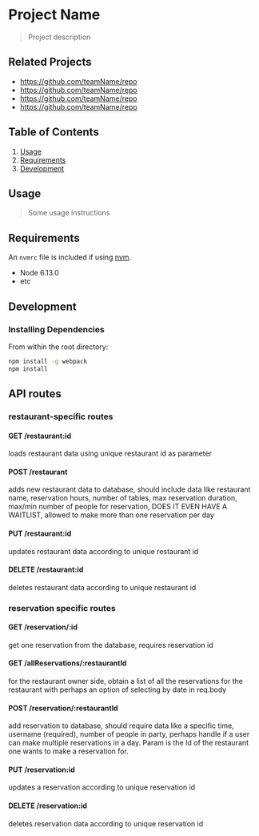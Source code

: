 # Project Name

> Project description

## Related Projects

  - https://github.com/teamName/repo
  - https://github.com/teamName/repo
  - https://github.com/teamName/repo
  - https://github.com/teamName/repo

## Table of Contents

1. [Usage](#Usage)
1. [Requirements](#requirements)
1. [Development](#development)

## Usage

> Some usage instructions

## Requirements

An `nvmrc` file is included if using [nvm](https://github.com/creationix/nvm).

- Node 6.13.0
- etc

## Development

### Installing Dependencies

From within the root directory:

```sh
npm install -g webpack
npm install
```

## API routes
### restaurant-specific routes
#### GET /restaurant:id 
loads restaurant data using unique restaurant id as parameter
#### POST /restaurant 
adds new restaurant data to database, should include data like restaurant name, reservation hours, number of tables, max reservation duration, max/min number of people for reservation, DOES IT EVEN HAVE A WAITLIST, allowed to make more than one reservation per day
#### PUT /restaurant:id 
updates restaurant data according to unique restaurant id
#### DELETE /restaurant:id 
deletes restaurant data according to unique restaurant id


### reservation specific routes
####  GET /reservation/:id 
get one reservation from the database, requires reservation id
#### GET /allReservations/:restaurantId 
for the restaurant owner side, obtain a list of all the reservations for the restaurant with perhaps an option of selecting by date in req.body
#### POST /reservation/:restaurantId
add reservation to database, should require data like a specific time, username (required), number of people in party, perhaps handle if a user can make multiple reservations in a day. Param is the Id of the restaurant one wants to make a reservation for.
#### PUT /reservation:id 
updates a reservation according to unique reservation id
#### DELETE /reservation:id 
deletes reservation data according to unique reservation id


